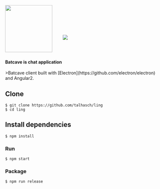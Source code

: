<img src="https://raw.githubusercontent.com/hsbalar/batcave/master/public/images/batcave.png" align="" width="152px" height="152px"/>
<img src="https://raw.githubusercontent.com/hsbalar/batcave/master/public/images/batcave_text.png" align="" vspace="40px" hspace="30px"/>

<h4 align="">Batcave is chat application </h4>
>Batcave client built with [Electron](https://github.com/electron/electron) and Angular2.

## Clone

```
$ git clone https://github.com/talhasch/ling
$ cd ling
```

## Install dependencies

```
$ npm install
```

### Run

```
$ npm start
```

### Package

```
$ npm run release
```
